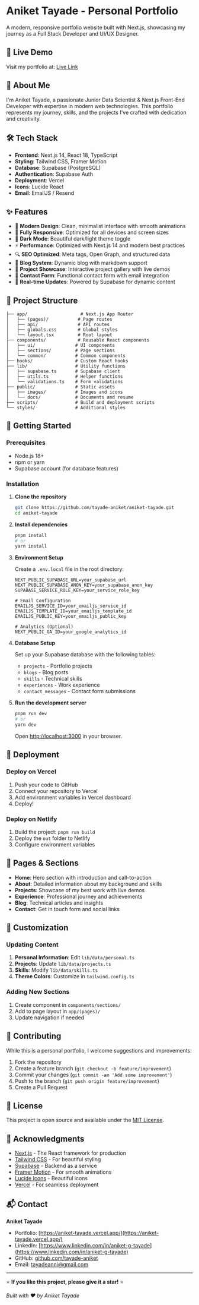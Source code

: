 # Aniket Tayade - Personal Portfolio

A modern, responsive portfolio website built with Next.js, showcasing my journey as a Full Stack Developer and UI/UX Designer.

## 🌟 Live Demo

Visit my portfolio at: [Live Link](https://aniket-tayade.vercel.app/)

## 🚀 About Me

I'm Aniket Tayade, a passionate Junior Data Scientist & Next.js Front-End Developer with expertise in modern web technologies. This portfolio represents my journey, skills, and the projects I've crafted with dedication and creativity.

## 🛠️ Tech Stack

- **Frontend**: Next.js 14, React 18, TypeScript
- **Styling**: Tailwind CSS, Framer Motion
- **Database**: Supabase (PostgreSQL)
- **Authentication**: Supabase Auth
- **Deployment**: Vercel
- **Icons**: Lucide React
- **Email**: EmailJS / Resend

## ✨ Features

- 🎨 **Modern Design**: Clean, minimalist interface with smooth animations
- 📱 **Fully Responsive**: Optimized for all devices and screen sizes
- 🌙 **Dark Mode**: Beautiful dark/light theme toggle
- ⚡ **Performance**: Optimized with Next.js 14 and modern best practices
- 🔍 **SEO Optimized**: Meta tags, Open Graph, and structured data
- 📝 **Blog System**: Dynamic blog with markdown support
- 💼 **Project Showcase**: Interactive project gallery with live demos
- 📧 **Contact Form**: Functional contact form with email integration
- 🔐 **Real-time Updates**: Powered by Supabase for dynamic content

## 📁 Project Structure

```
├── app/                    # Next.js App Router
│   ├── (pages)/           # Page routes
│   ├── api/               # API routes
│   ├── globals.css        # Global styles
│   └── layout.tsx         # Root layout
├── components/            # Reusable React components
│   ├── ui/               # UI components
│   ├── sections/         # Page sections
│   └── common/           # Common components
├── hooks/                # Custom React hooks
├── lib/                  # Utility functions
│   ├── supabase.ts       # Supabase client
│   ├── utils.ts          # Helper functions
│   └── validations.ts    # Form validations
├── public/               # Static assets
│   ├── images/           # Images and icons
│   └── docs/             # Documents and resume
├── scripts/              # Build and deployment scripts
└── styles/               # Additional styles
```

## 🏁 Getting Started

### Prerequisites

- Node.js 18+ 
- npm or yarn
- Supabase account (for database features)

### Installation

1. **Clone the repository**
   ```bash
   git clone https://github.com/tayade-aniket/aniket-tayade.git
   cd aniket-tayade
   ```

2. **Install dependencies**
   ```bash
   pnpm install
   # or
   yarn install
   ```

3. **Environment Setup**
   
   Create a `.env.local` file in the root directory:
   ```env
   NEXT_PUBLIC_SUPABASE_URL=your_supabase_url
   NEXT_PUBLIC_SUPABASE_ANON_KEY=your_supabase_anon_key
   SUPABASE_SERVICE_ROLE_KEY=your_service_role_key
   
   # Email Configuration
   EMAILJS_SERVICE_ID=your_emailjs_service_id
   EMAILJS_TEMPLATE_ID=your_emailjs_template_id
   EMAILJS_PUBLIC_KEY=your_emailjs_public_key
   
   # Analytics (Optional)
   NEXT_PUBLIC_GA_ID=your_google_analytics_id
   ```

4. **Database Setup**
   
   Set up your Supabase database with the following tables:
   - `projects` - Portfolio projects
   - `blogs` - Blog posts  
   - `skills` - Technical skills
   - `experiences` - Work experience
   - `contact_messages` - Contact form submissions

5. **Run the development server**
   ```bash
   pnpm run dev
   # or
   yarn dev
   ```

   Open [http://localhost:3000](http://localhost:3000) in your browser.

## 🚀 Deployment

### Deploy on Vercel

1. Push your code to GitHub
2. Connect your repository to Vercel
3. Add environment variables in Vercel dashboard
4. Deploy!

### Deploy on Netlify

1. Build the project: `pnpm run build`
2. Deploy the `out` folder to Netlify
3. Configure environment variables

## 📱 Pages & Sections

- **Home**: Hero section with introduction and call-to-action
- **About**: Detailed information about my background and skills
- **Projects**: Showcase of my best work with live demos
- **Experience**: Professional journey and achievements  
- **Blog**: Technical articles and insights
- **Contact**: Get in touch form and social links

## 🎨 Customization

### Updating Content

1. **Personal Information**: Edit `lib/data/personal.ts`
2. **Projects**: Update `lib/data/projects.ts` 
3. **Skills**: Modify `lib/data/skills.ts`
4. **Theme Colors**: Customize in `tailwind.config.ts`

### Adding New Sections

1. Create component in `components/sections/`
2. Add to page layout in `app/(pages)/`
3. Update navigation if needed

## 🤝 Contributing

While this is a personal portfolio, I welcome suggestions and improvements:

1. Fork the repository
2. Create a feature branch (`git checkout -b feature/improvement`)
3. Commit your changes (`git commit -am 'Add some improvement'`)
4. Push to the branch (`git push origin feature/improvement`)
5. Create a Pull Request

## 📄 License

This project is open source and available under the [MIT License](LICENSE).

## 🙏 Acknowledgments

- [Next.js](https://nextjs.org/) - The React framework for production
- [Tailwind CSS](https://tailwindcss.com/) - For beautiful styling
- [Supabase](https://supabase.com/) - Backend as a service
- [Framer Motion](https://www.framer.com/motion/) - For smooth animations
- [Lucide Icons](https://lucide.dev/) - Beautiful icons
- [Vercel](https://vercel.com/) - For seamless deployment

## 📬 Contact

**Aniket Tayade**
- Portfolio: [https://aniket-tayade.vercel.app/](https://aniket-tayade.vercel.app/)
- LinkedIn: [https://www.linkedin.com/in/aniket-g-tayade](https://www.linkedin.com/in/aniket-g-tayade)
- GitHub: [github.com/tayade-aniket](https://github.com/tayade-aniket)
- Email: tayadeanni@gmail.com

---

⭐ **If you like this project, please give it a star!** ⭐

*Built with ❤️ by Aniket Tayade*
